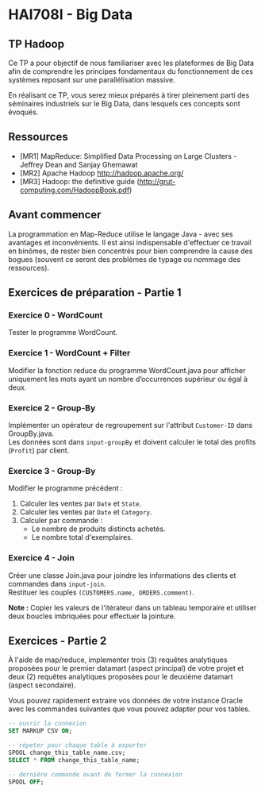# HAI708I - Big Data

## TP Hadoop

Ce TP a pour objectif de nous familiariser avec les plateformes de Big Data afin de comprendre les principes fondamentaux du fonctionnement de ces systèmes reposant sur une parallélisation massive.

En réalisant ce TP, vous serez mieux préparés à tirer pleinement parti des séminaires industriels sur le Big Data, dans lesquels ces concepts sont évoqués.


## Ressources

- [MR1] MapReduce: Simplified Data Processing on Large Clusters - Jeffrey Dean and Sanjay Ghemawat
- [MR2] Apache Hadoop http://hadoop.apache.org/
- [MR3] Hadoop: the definitive guide (http://grut-computing.com/HadoopBook.pdf)

## Avant commencer

La programmation en Map-Reduce utilise le langage Java - avec ses avantages et inconvénients. Il est ainsi indispensable d'effectuer ce travail en binômes, de rester bien concentrés pour bien comprendre la cause des bogues (souvent ce seront des problèmes de typage ou nommage des ressources).  

## Exercices de préparation - Partie 1

### Exercice 0 - WordCount
Tester le programme WordCount.

### Exercice 1 - WordCount + Filter
Modifier la fonction reduce du programme WordCount.java pour afficher uniquement les mots ayant un nombre d’occurrences supérieur ou égal à deux.

### Exercice 2 - Group-By
Implémenter un opérateur de regroupement sur l'attribut `Customer-ID` dans GroupBy.java.  
Les données sont dans `input-groupBy` et doivent calculer le total des profits (`Profit`) par client.

### Exercice 3 - Group-By
Modifier le programme précédent :
1. Calculer les ventes par `Date` et `State`.
2. Calculer les ventes par `Date` et `Category`.
3. Calculer par commande :
   - Le nombre de produits distincts achetés.
   - Le nombre total d'exemplaires.

### Exercice 4 - Join
Créer une classe Join.java pour joindre les informations des clients et commandes dans `input-join`.  
Restituer les couples `(CUSTOMERS.name, ORDERS.comment)`.

**Note :** Copier les valeurs de l'itérateur dans un tableau temporaire et utiliser deux boucles imbriquées pour effectuer la jointure.


## Exercices - Partie 2  

À l'aide de map/reduce, implementer trois (3) requêtes analytiques proposées pour le premier datamart (aspect principal) de votre projet et deux (2) requêtes analytiques proposées pour le deuxième datamart (aspect secondaire).

Vous pouvez rapidement extraire vos données de votre instance Oracle avec les commandes suivantes que vous pouvez adapter pour vos tables. 

```sql
-- ouvrir la connexion
SET MARKUP CSV ON;

-- répeter pour chaque table à exporter
SPOOL change_this_table_name.csv;
SELECT * FROM change_this_table_name;

-- dernière commande avant de fermer la connexion
SPOOL OFF;
```

